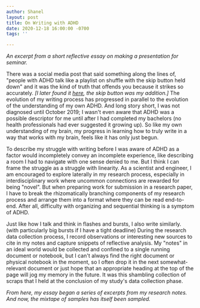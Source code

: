 ```yaml
---
author: Shanel
layout: post
title: On Writing with ADHD
date: 2020-12-18 16:00:00 -0700
tags: ''

---
```

_An excerpt from a short reflective essay on making a presentation for seminar._

There was a social media post that said something along the lines of, "people with ADHD talk like a playlist on shuffle with the skip button held down" and it was the kind of truth that offends you because it strikes so accurately. _\[I later found it_ [_here_](https://twitter.com/shatterwastaken/status/1304843508675682307?lang=en)_, the skip button was my addition.\]_ The evolution of my writing process has progressed in parallel to the evolution of the understanding of my own ADHD. And long story short, I was not diagnosed until October 2019; I wasn't even aware that ADHD was a possible descriptor for me until after I had completed my bachelors (no health professionals had ever suggested it growing up). So like my own understanding of my brain, my progress in learning how to truly write in a way that works with my brain, feels like it has only just begun.

To describe my struggle with writing before I was aware of ADHD as a factor would incompletely convey an incomplete experience, like describing a room I had to navigate with one sense denied to me. But I think I can frame the struggle as a struggle with linearity. As a scientist and engineer, I am encouraged to explore laterally in my research process, especially in interdisciplinary work where uncommon connections are rewarded for being "novel". But when preparing work for submission in a research paper, I have to break the rhizomatically branching components of my research process and arrange them into a format where they can be read end-to-end. After all, difficulty with organizing and sequential thinking is a symptom of ADHD.

Just like how I talk and think in flashes and bursts, I also write similarly. (with particularly big bursts if I have a tight deadline) During the research data collection process, I record observations or interesting new sources to cite in my notes and capture snippets of reflective analysis. My "notes" in an ideal world would be collected and confined to a single running document or notebook, but I can't always find the right document or physical notebook in the moment, so I often drop it in the next somewhat-relevant document or just hope that an appropriate heading at the top of the page will jog my memory in the future. It was this shambling collection of scraps that I held at the conclusion of my study's data collection phase.

_From here, my essay began a series of excerpts from my research notes. And now, the mixtape of samples has itself been sampled._